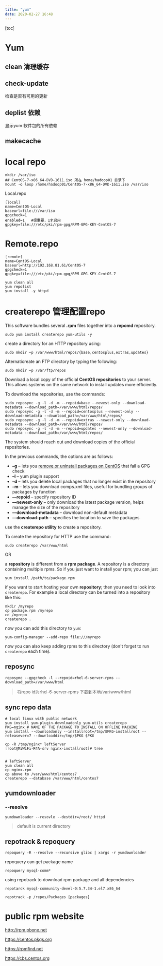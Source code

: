 ```yaml
---
title: "yum"
date: 2020-02-27 16:48
---
```

[toc]



# Yum





## clean 清理缓存



## check-update

检查是否有可用的更新



## deplist 依赖

显示yum 软件包的所有依赖





## makecache



# local repo

```
mkdir /var/iso
## CentOS-7-x86_64-DVD-1611.iso 所在 home/hadoop01 目录下
mount -o loop /home/hadoop01/CentOS-7-x86_64-DVD-1611.iso /var/iso
```



Local.repo

```
[local]
name=CentOS-Local
baseurl=file:///var/iso
gpgcheck=1
enabled=1   #很重要，1才启用
gpgkey=file:///etc/pki/rpm-gpg/RPM-GPG-KEY-CentOS-7
```



# Remote.repo

```
[remote]
name=CentOS-Local
baseurl=http://192.168.81.61/CentOS-7
gpgcheck=1
gpgkey=file:///etc/pki/rpm-gpg/RPM-GPG-KEY-CentOS-7
```



```
yum clean all
yum repolist
yum install -y httpd
```



# createrepo 管理配置repo

This software bundles several **.rpm** files together into a **repomd** repository.

```
sudo yum install createrepo yum-utils -y 
```



 create a directory for an HTTP repository using:

```output
sudo mkdir –p /var/www/html/repos/{base,centosplus,extras,updates}
```

Alternaticreate an FTP directory by typing the following:

```output
sudo mkdir –p /var/ftp/repos
```



Download a local copy of the official **CentOS repositories** to your server. This allows systems on the same network to install updates more efficiently.

To download the repositories, use the commands:

```output
sudo reposync -g -l -d -m --repoid=base --newest-only --download-metadata --download_path=/var/www/html/repos/
sudo reposync -g -l -d -m --repoid=centosplus --newest-only --download-metadata --download_path=/var/www/html/repos/
sudo reposync -g -l -d -m --repoid=extras --newest-only --download-metadata --download_path=/var/www/html/repos/
sudo reposync -g -l -d -m --repoid=updates --newest-only --download-metadata --download_path=/var/www/html/repos/
```

The system should reach out and download copies of the official repositories.

In the previous commands, the options are as follows:



- **–g** – lets you [remove or uninstall packages on CentOS](https://phoenixnap.com/kb/centos-uninstall-remove-package) that fail a GPG check
- **–l** – yum plugin support
- **–d** – lets you delete local packages that no longer exist in the repository
- **–m** – lets you download comps.xml files, useful for bundling groups of packages by function
- **––repoid** – specify repository ID
- **––newest-only** – only download the latest package version, helps manage the size of the repository
- **––download-metadata** – download non-default metadata
- **––download-path** – specifies the location to save the packages



use the **createrepo utility** to create a repository.

To create the repository for HTTP use the command:

```output
sudo createrepo /var/www/html
```



OR

a **repository** is different from a **rpm package**. A repository is a directory containing multiple rpms. So if you just want to install your rpm; you can just

```
yum install /path/to/package.rpm
```

if you want to start hosting your own **repository**; then you need to look into `createrepo`. For example a local directory can be turned into a repository like this:

```
mkdir /myrepo
cp package.rpm /myrepo
cd /myrepo
createrepo .
```

now you can add this directory to `yum`:

```
yum-config-manager --add-repo file:///myrepo
```

now you can also keep adding rpms to this directory (don't forget to run `createrepo` each time).



## reposync

```
reposync --gpgcheck -l --repoid=rhel-6-server-rpms --download_path=/var/www/html
```

> 将repo id为rhel-6-server-rpms 下载到本地/var/www/html





## sync repo data

```
# local linux with public network
yum install yum-plugin-downloadonly yum-utils createrepo
PKG=nginx # NAME OF THE PACKAGE TO INSTALL ON OFFLINE MACHINE
yum install --downloadonly --installroot=/tmp/$PKG-installroot --releasever=7 --downloaddir=/tmp/$PKG $PKG

cp -R /tmp/nginx* leftServer
[root@MiWiFi-R4A-srv nginx-installroot]# tree


# leftServer
yum clean all
cp nginx.rpm 
cp above to /var/www/html/centos7
createrepo --database /var/www/html/centos7
```





## yumdownloader



### --resolve

```
yumdownloader --resovle --destdir=/root/ httpd
```

> default is current directory





## repotrack & repoquery

```
repoquery -R --resolve --recursive glibc | xargs -r yumdownloader
```

repoquery can get package name

```
repoquery mysql-comm*
```





using repotrack to download rpm package and all dependencies

```
repotarck mysql-community-devel-0:5.7.34-1.el7.x86_64
```



```
repotrack -p /repos/Packages [packages]
```





# public rpm website

http://rpm.pbone.net

https://centos.pkgs.org

https://rpmfind.net

https://cbs.centos.org



